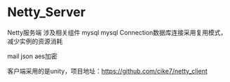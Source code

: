 # Netty_Server
Netty服务端
涉及相关组件
mysql
mysql Connection数据库连接采用复用模式，减少实例的资源消耗

mail
json
aes加密

客户端采用的是unity，项目地址：https://github.com/cike7/netty_client
